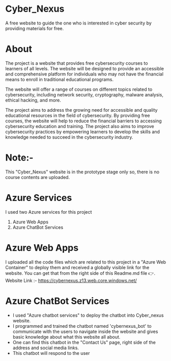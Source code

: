# Cyber_Nexus
A free website to guide the one who is interested in cyber security by providing materials for free.

# About
The project is a website that provides free cybersecurity courses to learners of all levels. 
The website will be designed to provide an accessible and comprehensive platform for individuals who may not have the 
financial means to enroll in traditional educational programs.

The website will offer a range of courses on different topics related to cybersecurity, including network security, 
cryptography, malware analysis, ethical hacking, and more.

The project aims to address the growing need for accessible and quality educational resources in the field of cybersecurity. 
By providing free courses, the website will help to reduce the financial barriers to accessing cybersecurity education and training. 
The project also aims to improve cybersecurity practices by empowering learners to develop the skills and knowledge needed to succeed in the cybersecurity industry.

# Note:-
This "Cyber_Nexus" website is in the prototype stage only so, there is no course contents are uploaded.

# Azure Services
I used two Azure services for this project
  1. Azure Web Apps
  2. Azure ChatBot Services

# Azure Web Apps
I uploaded all the code files which are related to this project in a "Azure Web Container" to deploy them and received a globally visible link for the website.
You can get that from the right side of this Readme.md file 👉.
Website Link :- https://cybernexus.z13.web.core.windows.net/

# Azure ChatBot Services
  * I used "Azure chatbot services" to deploy the chatbot into Cyber_nexus website. 
  * I programmed and trained the chatbot named 'cybernexus_bot' to communicate with the users to navigate inside the website and gives basic knowledge about what this website all about.
  * One can find this chatbot in the "Contact Us" page, right side of the address and social media links.
  * This chatbot will respond to the user
  




